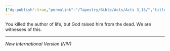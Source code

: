 ```yaml
---
{"dg-publish":true,"permalink":"/Tapestry/Bible/Acts/Acts 3_15/","title":"Acts 3:15","hide":true,"tags":["bible-verse","bible-verse"],"dgHomeLink":true,"dgShowLocalGraph":true,"dgEnableSearch":true}
---
```


You killed the author of life, but God raised him from the dead. We are witnesses of this.

---
*New International Version (NIV)*